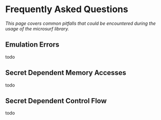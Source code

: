 # Frequently Asked Questions

_This page covers common pitfalls that could be encountered during the usage of the microsurf library._

## Emulation Errors

todo

## Secret Dependent Memory Accesses

todo

## Secret Dependent Control Flow

todo

